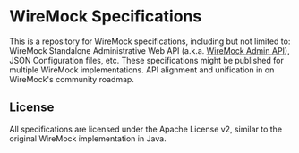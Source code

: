 # WireMock Specifications

This is a repository for WireMock specifications, including but not limited to:
WireMock Standalone Administrative Web API
(a.k.a. [WireMock Admin API](https://wiremock.org/docs/standalone/administration/)),
JSON Configuration files, etc.
These specifications might be published for multiple WireMock implementations.
API alignment and unification in on WireMock's community roadmap.

## License

All specifications are licensed under the Apache License v2,
similar to the original WireMock implementation in Java.
